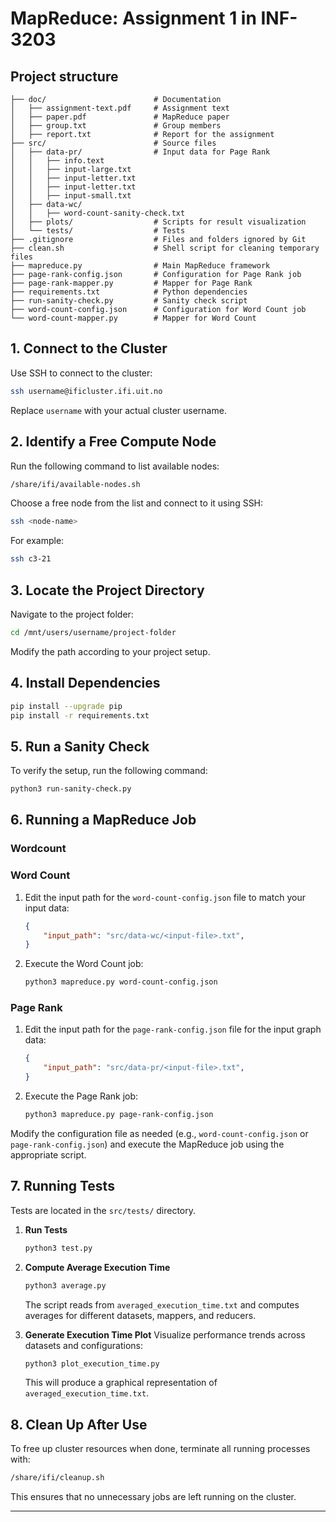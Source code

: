 # MapReduce: Assignment 1 in INF-3203

## Project structure

```
├── doc/                        # Documentation
│   ├── assignment-text.pdf     # Assignment text
│   ├── paper.pdf               # MapReduce paper
│   ├── group.txt               # Group members
│   ├── report.txt              # Report for the assignment 
├── src/                        # Source files
│   ├── data-pr/                # Input data for Page Rank
│   │   ├── info.text
│   │   ├── input-large.txt
│   │   ├── input-letter.txt
│   │   ├── input-letter.txt
│   │   ├── input-small.txt
│   ├── data-wc/
│   │   ├── word-count-sanity-check.txt
│   ├── plots/                  # Scripts for result visualization
│   └── tests/                  # Tests
├── .gitignore                  # Files and folders ignored by Git
├── clean.sh                    # Shell script for cleaning temporary files
├── mapreduce.py                # Main MapReduce framework
├── page-rank-config.json       # Configuration for Page Rank job
├── page-rank-mapper.py         # Mapper for Page Rank
├── requirements.txt            # Python dependencies
├── run-sanity-check.py         # Sanity check script
├── word-count-config.json      # Configuration for Word Count job
└── word-count-mapper.py        # Mapper for Word Count
```

## 1. Connect to the Cluster

Use SSH to connect to the cluster:

```bash
ssh username@ificluster.ifi.uit.no
```

Replace `username` with your actual cluster username.

## 2. Identify a Free Compute Node

Run the following command to list available nodes:

```bash
/share/ifi/available-nodes.sh
```

Choose a free node from the list and connect to it using SSH:

```bash
ssh <node-name>
```

For example:

```bash
ssh c3-21
```

## 3. Locate the Project Directory

Navigate to the project folder:

```bash
cd /mnt/users/username/project-folder
```

Modify the path according to your project setup.

## 4. Install Dependencies

```bash
pip install --upgrade pip
pip install -r requirements.txt
```

## 5. Run a Sanity Check

To verify the setup, run the following command:

```bash
python3 run-sanity-check.py
```

## 6. Running a MapReduce Job
### Wordcount 

### **Word Count**
1. Edit the input path for the `word-count-config.json` file to match your input data:
   ```json
   {
       "input_path": "src/data-wc/<input-file>.txt",
   }
   ```
2. Execute the Word Count job:
   ```bash
   python3 mapreduce.py word-count-config.json
   ```

### **Page Rank**
1. Edit the input path for the `page-rank-config.json` file for the input graph data:
   ```json
   {
       "input_path": "src/data-pr/<input-file>.txt",
   }
   ```
2. Execute the Page Rank job:
   ```bash
   python3 mapreduce.py page-rank-config.json
   ```

Modify the configuration file as needed (e.g., `word-count-config.json` or `page-rank-config.json`) and execute the MapReduce job using the appropriate script.

## 7. Running Tests
Tests are located in the `src/tests/` directory.
1. **Run Tests**
   ```bash
   python3 test.py
   ```

2. **Compute Average Execution Time**
   ```bash
   python3 average.py
   ```
   The script reads from `averaged_execution_time.txt` and computes averages for different datasets, mappers, and reducers.

3. **Generate Execution Time Plot**
   Visualize performance trends across datasets and configurations:
   ```bash
   python3 plot_execution_time.py
   ```
   This will produce a graphical representation of `averaged_execution_time.txt`.


## 8. Clean Up After Use

To free up cluster resources when done, terminate all running processes with:

```bash
/share/ifi/cleanup.sh
```

This ensures that no unnecessary jobs are left running on the cluster.

---
